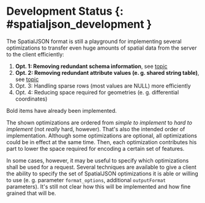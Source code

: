 # Development Status {: #spatialjson_development }

The SpatialJSON format is still a playground for implementing several optimizations to transfer even huge amounts of spatial data from the server to the client efficiently:

1.  **Opt. 1: Removing redundant schema information**, see [topic](schema.md)
2.  **Opt. 2: Removing redundant attribute values (e. g. shared string table)**, see [topic](attributes.md)
3.  Opt. 3: Handling sparse rows (most values are NULL) more efficiently
4.  Opt. 4: Reducing space required for geometries (e. g. differential coordinates)

Bold items have already been implemented.

The shown optimizations are ordered from *simple to implement* to *hard to implement* (not *really* hard, however). That's also the intended order of implementation. Although some optimizations are optional, all optimizations could be in effect at the same time. Then, each optimization contributes his part to lower the space required for encoding a certain set of features.

In some cases, however, it may be useful to specify which optimizations shall be used for a request. Several techniques are available to give a client the ability to specify the set of SpatialJSON optimizations it is able or willing to use (e. g. parameter `format_options`, additional `outputFormat` parameters). It's still not clear how this will be implemented and how fine grained that will be.
